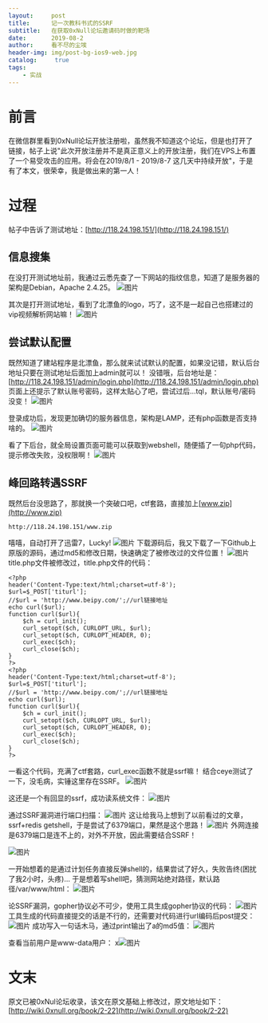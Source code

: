 ```yaml
---
layout:     post
title:      记一次教科书式的SSRF
subtitle:   在获取0xNull论坛邀请码时做的靶场
date:       2019-08-2
author:     看不尽的尘埃
header-img: img/post-bg-ios9-web.jpg
catalog: 	 true
tags:
    - 实战
---
```

# 前言
在微信群里看到0xNull论坛开放注册啦，虽然我不知道这个论坛，但是也打开了链接，帖子上说"此次开放注册并不是真正意义上的开放注册，我们在VPS上布置了一个易受攻击的应用。将会在2019/8/1 - 2019/8-7 这几天中持续开放"，于是有了本文，很荣幸，我是做出来的第一人！

# 过程
帖子中告诉了测试地址：[http://118.24.198.151/](http://118.24.198.151/)
## 信息搜集
在没打开测试地址前，我通过云悉先查了一下网站的指纹信息，知道了是服务器的架构是Debian，Apache 2.4.25。
![图片](../../../../img/bpy_ssrf_1.png)

其次是打开测试地址，看到了北漂鱼的logo，巧了，这不是一起自己也搭建过的vip视频解析网站嘛！
![图片](../../../../img/bpy_ssrf_2.png)

## 尝试默认配置
既然知道了建站程序是北漂鱼，那么就来试试默认的配置，如果没记错，默认后台地址只要在测试地址后面加上admin就可以！
没错哦，后台地址是：
[http://118.24.198.151/admin/login.php](http://118.24.198.151/admin/login.php)
页面上还提示了默认账号密码，这样太贴心了吧，尝试过后...tql，默认账号/密码没变！
![图片](../../../../img/bpy_ssrf_3.png)

登录成功后，发现更加确切的服务器信息，架构是LAMP，还有php函数是否支持啥的。
![图片](../../../../img/bpy_ssrf_4.png)

看了下后台，就全局设置页面可能可以获取到webshell，随便插了一句php代码，提示修改失败，没权限啊！
![图片](../../../../img/bpy_ssrf_5.png)

## 峰回路转遇SSRF
既然后台没思路了，那就换一个突破口吧，ctf套路，直接加上[www.zip](http://www.zip)
```
http://118.24.198.151/www.zip
```
嘻嘻，自动打开了迅雷7，Lucky!
![图片](../../../../img/bpy_ssrf_6.png)
下载源码后，我又下载了一下Github上原版的源码，通过md5和修改日期，快速确定了被修改过的文件位置！
![图片](../../../../img/bpy_ssrf_7.png)
title.php文件被修改过，title.php文件的代码：
```
<?php
header('Content-Type:text/html;charset=utf-8');
$url=$_POST['titurl'];
//$url = 'http://www.beipy.com/';//url链接地址
echo curl($url);
function curl($url){
    $ch = curl_init();
    curl_setopt($ch, CURLOPT_URL, $url);
    curl_setopt($ch, CURLOPT_HEADER, 0);
    curl_exec($ch);
    curl_close($ch);
}
?>
<?php
header('Content-Type:text/html;charset=utf-8');
$url=$_POST['titurl'];
//$url = 'http://www.beipy.com/';//url链接地址
echo curl($url);
function curl($url){
    $ch = curl_init();
    curl_setopt($ch, CURLOPT_URL, $url);
    curl_setopt($ch, CURLOPT_HEADER, 0);
    curl_exec($ch);
    curl_close($ch);
}
?>
```

一看这个代码，充满了ctf套路，curl_exec函数不就是ssrf嘛！
结合ceye测试了一下，没毛病，实锤这里存在SSRF。
![图片](../../../../img/bpy_ssrf_8.png)

这还是一个有回显的ssrf，成功读系统文件：
![图片](../../../../img/bpy_ssrf_9.png)

通过SSRF漏洞进行端口扫描：
![图片](../../../../img/bpy_ssrf_10.png)
这让给我马上想到了以前看过的文章，ssrf+redis getshell，于是尝试了6379端口，果然是这个思路！
![图片](../../../../img/bpy_ssrf_11.png)
外网连接是6379端口是连不上的，对外不开放，因此需要结合SSRF！

![图片](../../../../img/bpy_ssrf_12.png)

一开始想着的是通过计划任务直接反弹shell的，结果尝试了好久，失败告终(困扰了我2小时，头疼)...
于是想着写shell吧，猜测网站绝对路径，默认路径/var/www/html：
![图片](../../../../img/bpy_ssrf_13.png)

论SSRF漏洞，gopher协议必不可少，使用工具生成gopher协议的代码：
![图片](../../../../img/bpy_ssrf_14.png)
工具生成的代码直接提交的话是不行的，还需要对代码进行url编码后post提交：
![图片](../../../../img/bpy_ssrf_15.png)
成功写入一句话木马，通过print输出了a的md5值：
![图片](../../../../img/bpy_ssrf_16.png)

查看当前用户是www-data用户：
x![图片](../../../../img/bpy_ssrf_17.png)

# 文末
原文已被0xNul论坛收录，该文在原文基础上修改过，原文地址如下：[http://wiki.0xnull.org/book/2-22](http://wiki.0xnull.org/book/2-22)



